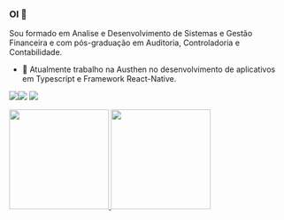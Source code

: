 
### OI 👋


Sou formado em Analise e Desenvolvimento de Sistemas e Gestão Financeira e com pós-graduação em Auditoria, Controladoria e Contabilidade.


- 🔭 Atualmente trabalho na Austhen no desenvolvimento de aplicativos em Typescript e Framework React-Native.




[<img src="https://img.shields.io/badge/twitter-%231DA1F2.svg?&style=for-the-badge&logo=twitter&logoColor=white" />](https://twitter.com/vitormendesneto)[<img src="https://img.shields.io/badge/linkedin-%230077B5.svg?&style=for-the-badge&logo=linkedin&logoColor=white" />](https://www.linkedin.com/in/v1tor-mendes/) [<img src = "https://img.shields.io/badge/instagram-%23E4405F.svg?&style=for-the-badge&logo=instagram&logoColor=white">](https://www.instagram.com/vitor._mendes/)

<div>
<a href="https://github.com/vmendesneto">
<img height="180em" src="https://github-readme-stats.vercel.app/api/top-langs/?username=vmendesneto&layout=compact&langs_count=7&theme=dracula"/>
<img height="180em" src="https://github-readme-stats.vercel.app/api?username=vmendesneto&show_icons=true&theme=dracula&include_all_commits=true&count_private=true"/>
</div>
